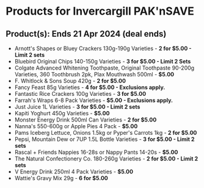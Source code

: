 # Products for Invercargill PAK'nSAVE

## Product(s): Ends 21 Apr 2024 (deal ends)
- Arnott's Shapes or Bluey Crackers 130g-190g Varieties - **2 for $5.00 - Limit 2 sets**
- Bluebird Original Chips 140-150g Varieties - **3 for $5.00 - Limit 2 Sets**
- Colgate Advanced Whitening Toothpaste, Original Toothpaste 90-200g Varieties, 360 Toothbrush 2pk, Plax Mouthwash 500ml - **$5.00**
- F. Whitlock & Sons Soup 420g - **2 for $5.00**
- Fancy Feast 85g Varieties - **4 for $5.00 - Exclusions apply.**
- Fantastic Rice Crackers 100g Varieties - **3 for $5.00**
- Farrah's Wraps 6-8 Pack Varieties - **$5.00 - Exclusions apply.**
- Just Juice 1L Varieties - **3 for $5.00 - Limit 2 sets**
- Kapiti Yoghurt 450g Varieties - **$5.00**
- Monster Energy Drink 500ml Can Varieties - **2 for $5.00**
- Nanna's 550-600g or Apple Pies 4 Pack - **$5.00**
- Pams Iceberg Lettuce, Onions 1.5kg or Pyper's Carrots 1kg - **2 for $5.00**
- Pepsi, Mountain Dew or 7UP 1.5L Bottle Varieties - **3 for $5.00 - Limit 2 sets**
- Rascal + Friends Nappies 16-28s or Nappy Pants 14-20s - **$5.00**
- The Natural Confectionery Co. 180-260g Varieties - **2 for $5.00 - Limit 2 sets**
- V Energy Drink 250ml 4 Pack Varieties - **$5.00**
- Wattie's Gravy Mix 29g - **6 for $5.00**

